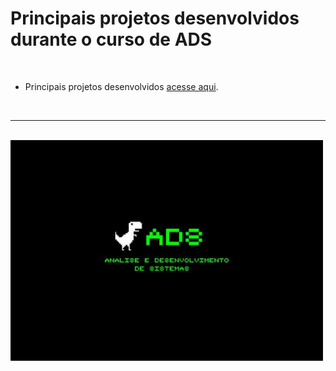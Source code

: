 # Principais projetos desenvolvidos durante o curso de ADS
<br>
<ul>
  <li>Principais projetos desenvolvidos <a href="./principais-projetos">acesse aqui</a>.</li>
</ul>
<br>
<hr>
<br>
<img src="./images/bg-ads.jpg" width="500">
  
